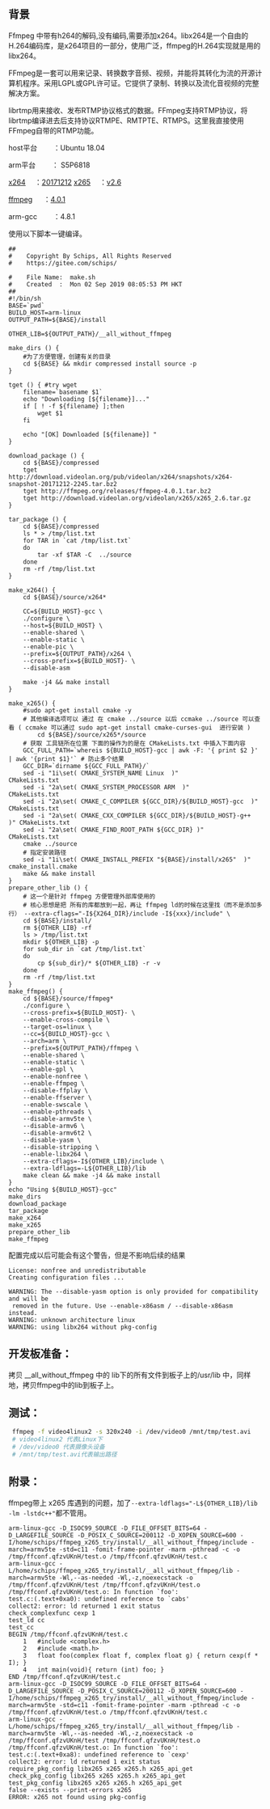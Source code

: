 ## 背景

Ffmpeg 中带有h264的解码,没有编码,需要添加x264。libx264是一个自由的H.264编码库，是x264项目的一部分，使用广泛，ffmpeg的H.264实现就是用的libx264。

FFmpeg是一套可以用来记录、转换数字音频、视频，并能将其转化为流的开源计算机程序。采用LGPL或GPL许可证。它提供了录制、转换以及流化音视频的完整解决方案。

librtmp用来接收、发布RTMP协议格式的数据。FFmpeg支持RTMP协议，将librtmp编译进去后支持协议RTMPE、RMTPTE、RTMPS。这里我直接使用FFmpeg自带的RTMP功能。

host平台　　 ：Ubuntu 18.04

arm平台　　 ： S5P6818

[x264](http://download.videolan.org/pub/videolan/x264/snapshots/)　 ：[20171212](http://download.videolan.org/pub/videolan/x264/snapshots/x264-snapshot-20171212-2245.tar.bz2)
[x265](http://download.videolan.org/videolan/x265/)　 ：[v2.6](http://download.videolan.org/videolan/x265/x265_2.6.tar.gz)

[ffmpeg](http://ffmpeg.org/releases/) 　 ：[4.0.1](http://ffmpeg.org/releases/ffmpeg-4.0.1.tar.bz2)

arm-gcc　　 ：4.8.1

使用以下脚本一键编译。
```
##
#    Copyright By Schips, All Rights Reserved
#    https://gitee.com/schips/

#    File Name:  make.sh
#    Created  :  Mon 02 Sep 2019 08:05:53 PM HKT
##
#!/bin/sh
BASE=`pwd`
BUILD_HOST=arm-linux
OUTPUT_PATH=${BASE}/install

OTHER_LIB=${OUTPUT_PATH}/__all_without_ffmpeg

make_dirs () {
    #为了方便管理，创建有关的目录
    cd ${BASE} && mkdir compressed install source -p
}

tget () { #try wget
    filename=`basename $1`
    echo "Downloading [${filename}]..."
    if [ ! -f ${filename} ];then
        wget $1
    fi

    echo "[OK] Downloaded [${filename}] "
}

download_package () {
    cd ${BASE}/compressed
    tget http://download.videolan.org/pub/videolan/x264/snapshots/x264-snapshot-20171212-2245.tar.bz2
    tget http://ffmpeg.org/releases/ffmpeg-4.0.1.tar.bz2
    tget http://download.videolan.org/videolan/x265/x265_2.6.tar.gz
}

tar_package () {
    cd ${BASE}/compressed
    ls * > /tmp/list.txt
    for TAR in `cat /tmp/list.txt`
    do
        tar -xf $TAR -C  ../source
    done
    rm -rf /tmp/list.txt
}

make_x264() {
    cd ${BASE}/source/x264*

    CC=${BUILD_HOST}-gcc \
    ./configure \
    --host=${BUILD_HOST} \
    --enable-shared \
    --enable-static \
    --enable-pic \
    --prefix=${OUTPUT_PATH}/x264 \
    --cross-prefix=${BUILD_HOST}- \
    --disable-asm

    make -j4 && make install
}

make_x265() {
    #sudo apt-get install cmake -y
    # 其他编译选项可以 通过 在 cmake ../source 以后 ccmake ../source 可以查看 ( ccmake 可以通过 sudo apt-get install cmake-curses-gui  进行安装 )
        cd ${BASE}/source/x265*/source
    # 获取 工具链所在位置 下面的操作为的是在 CMakeLists.txt 中插入下面内容
    GCC_FULL_PATH=`whereis ${BUILD_HOST}-gcc | awk -F: '{ print $2 }' | awk '{print $1}'` # 防止多个结果
    GCC_DIR=`dirname ${GCC_FULL_PATH}/`
    sed -i "1i\set( CMAKE_SYSTEM_NAME Linux  )"                         CMakeLists.txt
    sed -i "2a\set( CMAKE_SYSTEM_PROCESSOR ARM  )"                      CMakeLists.txt
    sed -i "2a\set( CMAKE_C_COMPILER ${GCC_DIR}/${BUILD_HOST}-gcc  )"   CMakeLists.txt
    sed -i "2a\set( CMAKE_CXX_COMPILER ${GCC_DIR}/${BUILD_HOST}-g++  )" CMakeLists.txt
    sed -i "2a\set( CMAKE_FIND_ROOT_PATH ${GCC_DIR} )"                  CMakeLists.txt
    cmake ../source
    # 指定安装路径
    sed -i "1i\set( CMAKE_INSTALL_PREFIX "${BASE}/install/x265"  )"     cmake_install.cmake
    make && make install
}
prepare_other_lib () {
    # 这一个是针对 ffmpeg 方便管理外部库使用的
    # 核心思想是把 所有的库都放到一起，再让 ffmpeg ld的时候在这里找（而不是添加多行） --extra-cflags="-I${X264_DIR}/include -I${xxx}/include" \
    cd ${BASE}/install/
    rm ${OTHER_LIB} -rf
    ls > /tmp/list.txt
    mkdir ${OTHER_LIB} -p
    for sub_dir in `cat /tmp/list.txt`
    do
        cp ${sub_dir}/* ${OTHER_LIB} -r -v
    done
    rm -rf /tmp/list.txt
}
make_ffmpeg() {
    cd ${BASE}/source/ffmpeg*
    ./configure \
    --cross-prefix=${BUILD_HOST}- \
    --enable-cross-compile \
    --target-os=linux \
    --cc=${BUILD_HOST}-gcc \
    --arch=arm \
    --prefix=${OUTPUT_PATH}/ffmpeg \
    --enable-shared \
    --enable-static \
    --enable-gpl \
    --enable-nonfree \
    --enable-ffmpeg \
    --disable-ffplay \
    --enable-ffserver \
    --enable-swscale \
    --enable-pthreads \
    --disable-armv5te \
    --disable-armv6 \
    --disable-armv6t2 \
    --disable-yasm \
    --disable-stripping \
    --enable-libx264 \
    --extra-cflags=-I${OTHER_LIB}/include \
    --extra-ldflags=-L${OTHER_LIB}/lib
    make clean && make -j4 && make install
}
echo "Using ${BUILD_HOST}-gcc"
make_dirs
download_package
tar_package
make_x264
make_x265
prepare_other_lib
make_ffmpeg
```

配置完成以后可能会有这个警告，但是不影响后续的结果

```
License: nonfree and unredistributable
Creating configuration files ...

WARNING: The --disable-yasm option is only provided for compatibility and will be
 removed in the future. Use --enable-x86asm / --disable-x86asm instead.
WARNING: unknown architecture linux
WARNING: using libx264 without pkg-config
```

## 开发板准备：

拷贝 __all_without_ffmpeg 中的 lib下的所有文件到板子上的/usr/lib 中，同样地，拷贝ffmpeg中的lib到板子上。

## 测试：

```bash
 ffmpeg -f video4linux2 -s 320x240 -i /dev/video0 /mnt/tmp/test.avi 
 # video4linux2 代表Linux下  
 # /dev/video0 代表摄像头设备 
 # /mnt/tmp/test.avi代表输出路径
```



## 附录：
ffmpeg带上 x265 库遇到的问题，加了`--extra-ldflags="-L${OTHER_LIB}/lib -lm -lstdc++"`都不管用。
```output
arm-linux-gcc -D_ISOC99_SOURCE -D_FILE_OFFSET_BITS=64 -D_LARGEFILE_SOURCE -D_POSIX_C_SOURCE=200112 -D_XOPEN_SOURCE=600 -I/home/schips/ffmpeg_x265_try/install/__all_without_ffmpeg/include -march=armv5te -std=c11 -fomit-frame-pointer -marm -pthread -c -o /tmp/ffconf.qfzvUKnH/test.o /tmp/ffconf.qfzvUKnH/test.c
arm-linux-gcc -L/home/schips/ffmpeg_x265_try/install/__all_without_ffmpeg/lib -march=armv5te -Wl,--as-needed -Wl,-z,noexecstack -o /tmp/ffconf.qfzvUKnH/test /tmp/ffconf.qfzvUKnH/test.o
/tmp/ffconf.qfzvUKnH/test.o: In function `foo':
test.c:(.text+0xa0): undefined reference to `cabs'
collect2: error: ld returned 1 exit status
check_complexfunc cexp 1
test_ld cc
test_cc
BEGIN /tmp/ffconf.qfzvUKnH/test.c
    1   #include <complex.h>
    2   #include <math.h>
    3   float foo(complex float f, complex float g) { return cexp(f * I); }
    4   int main(void){ return (int) foo; }
END /tmp/ffconf.qfzvUKnH/test.c
arm-linux-gcc -D_ISOC99_SOURCE -D_FILE_OFFSET_BITS=64 -D_LARGEFILE_SOURCE -D_POSIX_C_SOURCE=200112 -D_XOPEN_SOURCE=600 -I/home/schips/ffmpeg_x265_try/install/__all_without_ffmpeg/include -march=armv5te -std=c11 -fomit-frame-pointer -marm -pthread -c -o /tmp/ffconf.qfzvUKnH/test.o /tmp/ffconf.qfzvUKnH/test.c
arm-linux-gcc -L/home/schips/ffmpeg_x265_try/install/__all_without_ffmpeg/lib -march=armv5te -Wl,--as-needed -Wl,-z,noexecstack -o /tmp/ffconf.qfzvUKnH/test /tmp/ffconf.qfzvUKnH/test.o
/tmp/ffconf.qfzvUKnH/test.o: In function `foo':
test.c:(.text+0xa8): undefined reference to `cexp'
collect2: error: ld returned 1 exit status
require_pkg_config libx265 x265 x265.h x265_api_get
check_pkg_config libx265 x265 x265.h x265_api_get
test_pkg_config libx265 x265 x265.h x265_api_get
false --exists --print-errors x265
ERROR: x265 not found using pkg-config

```

